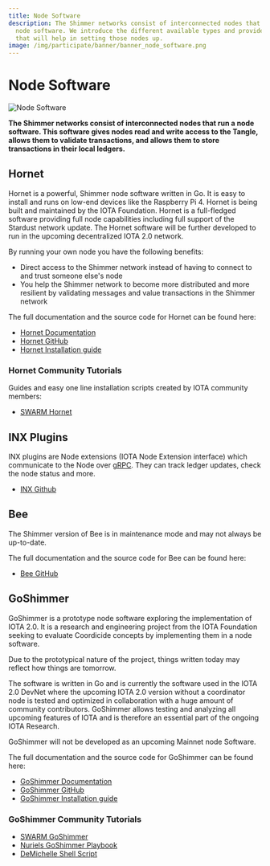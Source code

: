 ```yaml
---
title: Node Software
description: The Shimmer networks consist of interconnected nodes that run the same
  node software. We introduce the different available types and provide guides
  that will help in setting those nodes up.
image: /img/participate/banner/banner_node_software.png
---
```


# Node Software

![Node Software](/img/participate/banner/banner_node_software.png)

**The Shimmer networks consist of interconnected nodes that run a node software. This software gives nodes read and write access to the Tangle, allows them to validate transactions, and allows them to store transactions in their local ledgers.**

## Hornet

Hornet is a powerful, Shimmer node software written in Go. It is easy to install and runs on low-end devices like the Raspberry Pi 4. Hornet is being built and maintained by the IOTA Foundation. Hornet is a full-fledged software providing full node capabilities including full support of the Stardust network update. The Hornet software will be further developed to run in the upcoming decentralized IOTA 2.0 network.

By running your own node you have the following benefits:

- Direct access to the Shimmer network instead of having to connect to and trust someone else's node
- You help the Shimmer network to become more distributed and more resilient by validating messages and value transactions in the Shimmer network

The full documentation and the source code for Hornet can be found here:

- [Hornet Documentation](/hornet/welcome)
- [Hornet GitHub](https://github.com/gohornet/hornet)
- [Hornet Installation guide](/hornet/how_tos/using_docker)

### Hornet Community Tutorials

Guides and easy one line installation scripts created by IOTA community members:

- [SWARM Hornet](https://github.com/tanglebay/swarm-releases)

## INX Plugins

INX plugins are Node extensions (IOTA Node Extension interface) which communicate to the Node over [gRPC](https://grpc.io). They can track ledger updates, check the node status and more.

- [INX Github](https://github.com/iotaledger/inx)

## Bee

The Shimmer version of Bee is in maintenance mode and may not always be up-to-date.

The full documentation and the source code for Bee can be found here:

- [Bee GitHub](https://github.com/iotaledger/bee)

## GoShimmer

GoShimmer is a prototype node software exploring the implementation of IOTA 2.0. It is a research and engineering project from the IOTA Foundation seeking to evaluate Coordicide concepts by implementing them in a node software.

Due to the prototypical nature of the project, things written today may reflect how things are tomorrow.

The software is written in Go and is currently the software used in the IOTA 2.0 DevNet where the upcoming IOTA 2.0 version without a coordinator node is tested and optimized in collaboration with a huge amount of community contributors. GoShimmer allows testing and analyzing all upcoming features of IOTA and is therefore an essential part of the ongoing IOTA Research.

GoShimmer will not be developed as an upcoming Mainnet node Software.

The full documentation and the source code for GoShimmer can be found here:

- [GoShimmer Documentation](/goshimmer/welcome)
- [GoShimmer GitHub](https://github.com/iotaledger/goshimmer)
- [GoShimmer Installation guide](/goshimmer/tutorials/setup)

### GoShimmer Community Tutorials

- [SWARM GoShimmer](https://github.com/tanglebay/swarm)
- [Nuriels GoShimmer Playbook](https://github.com/nuriel77/goshimmer-playbook)
- [DeMichelle Shell Script](https://github.com/demichele/install-goshimmer)
